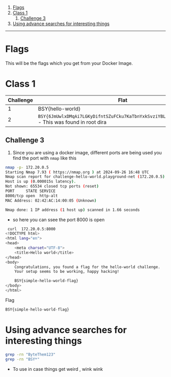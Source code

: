 1. [Flags](#flags)
2. [Class 1](#class-1)
   1. [Challenge 3](#challenge-3)
3. [Using advance searches for interesting things](#using-advance-searches-for-interesting-things)

---

# Flags

This will be the flags which you get from your Docker Image.

# Class 1

| Challenge | Flat                                                                                              |
| --------- | ------------------------------------------------------------------------------------------------- |
| 1         | BSY{hello-world}                                                                                  |
| 2         | `BSY{6JmUwlxDMqAi7LGKyDifntSZuFCku7KaTbnYxkSvziYBLg4AwCjubDeBQHxE}` - This was found in root dira |

## Challenge 3

1. Since you are using a docker image, different ports are being used you find the port with `nmap` like this

```sh
nmap -p- 172.20.0.5
Starting Nmap 7.93 ( https://nmap.org ) at 2024-09-26 16:48 UTC
Nmap scan report for challenge-hello-world.playground-net (172.20.0.5)
Host is up (0.000015s latency).
Not shown: 65534 closed tcp ports (reset)
PORT     STATE SERVICE
8000/tcp open  http-alt
MAC Address: 02:42:AC:14:00:05 (Unknown)

Nmap done: 1 IP address (1 host up) scanned in 1.66 seconds
```

- so here you can ssee the port 8000 is open

```sh
 curl  172.20.0.5:8000
<!DOCTYPE html>
<html lang="en">
<head>
    <meta charset="UTF-8">
    <title>Hello world</title>
</head>
<body>
    Congratulations, you found a flag for the hello-world challenge.
    Your setup seems to be working, happy hacking!

    BSY{simple-hello-world-flag}
</body>
</html>
```

Flag

```js
BSY{simple-hello-world-flag}
```

# Using advance searches for interesting things

```sh
grep -rn "ByteThem123"
grep -rn "BSY*"
```

- To use in case things get weird , wink wink
